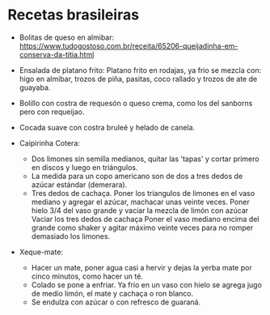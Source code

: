 
# Recetas brasileiras

- Bolitas de queso en almibar: https://www.tudogostoso.com.br/receita/65206-queijadinha-em-conserva-da-titia.html

- Ensalada de platano frito: Platano frito en rodajas, ya frio se mezcla con: higo en almibar, trozos de piña, pasitas, coco rallado y trozos de ate de guayaba.

- Bolillo con costra de requesón o queso crema, como los del sanborns pero con requeijao.

- Cocada suave con costra bruleé y helado de canela. 

- Caipirinha Cotera: 
	* Dos limones sin semilla medianos, quitar las 'tapas' y cortar primero en discos y luego en triángulos. 
	* La medida para un copo americano son de dos a tres dedos de azúcar estándar (demerara).
	* Tres dedos de cachaça.
Poner los tríangulos de limones en el vaso mediano y agregar el azúcar, machacar unas veinte veces. 
Poner hielo 3/4 del vaso grande y vaciar la mezcla de limón con azúcar
Vaciar los tres dedos de cachaça
Poner el vaso mediano encima del grande como shaker y agitar máximo veinte veces para no romper demasiado los limones. 

- Xeque-mate:
	* Hacer un mate, poner agua casi a hervir y dejas la yerba mate por cinco minutos, como hacer un té. 
	* Colado se pone a enfriar. Ya frio en un vaso con hielo se agrega jugo de medio limón, el mate y cachaça o ron blanco. 
	* Se endulza con azúcar o con refresco de guaraná. 
